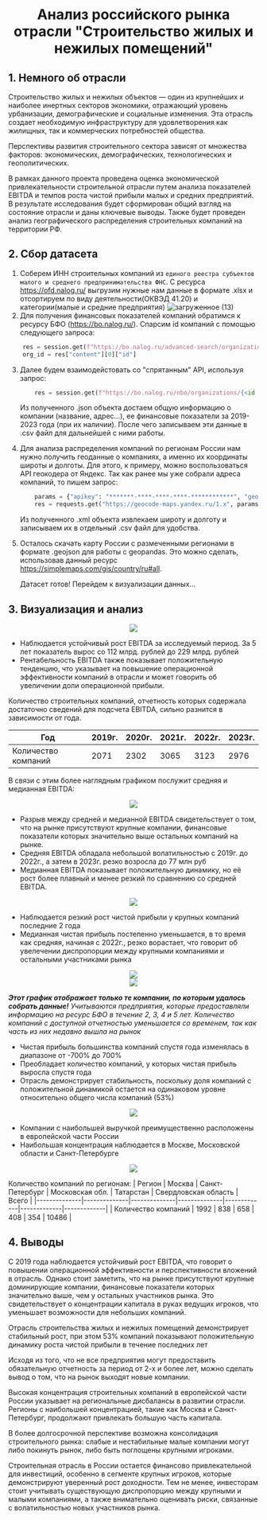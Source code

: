 <h1 align="center">Анализ российского рынка отрасли "Строительство жилых и нежилых помещений"</h1> 

## 1. Немного об отрасли
Строительство жилых и нежилых объектов — один из крупнейших и наиболее инертных секторов экономики, отражающий уровень урбанизации, демографические и социальные изменения. Эта отрасль создает необходимую инфраструктуру для удовлетворения как жилищных, так и коммерческих потребностей общества.

Перспективы развития строительного сектора зависят от множества факторов: экономических, демографических, технологических и геополитических.

В рамках данного проекта проведена оценка экономической привлекательности строительной отрасли путем анализа показателей EBITDA и темпов роста чистой прибыли малых и средних предприятий. В результате исследования будет сформирован общий взгляд на состояние отрасли и даны ключевые выводы. Также будет проведен анализ географического распределения строительных компаний на территории РФ.
## 2. Сбор датасета
1) Соберем ИНН строительных компаний из `единого реестра субъектов малого и среднего предпринимательства ФНС`. С ресурса https://ofd.nalog.ru/ выгрузим нужные нам данные в формате .xlsx и отсортируем по виду деятельности(ОКВЭД 41.20) и категории(малые и средние предприятия)
![загруженное (13)](https://github.com/user-attachments/assets/79ac5598-963e-411d-bf48-f48a503ec002)
2) Для получения финансовых показателей компаний обратимся к ресурсу БФО (https://bo.nalog.ru/). Спарсим id компаний с помощью следующего запроса:
```python
    res = session.get(f"https://bo.nalog.ru/advanced-search/organizations/search?query={<ИНН компании>}&page=0").json()
    org_id = res["content"][0]["id"]
```
3) Далее будем взаимодейстовать со "спрятанным" API, используя запрос:
    ```python
        res = session.get(f"https://bo.nalog.ru/nbo/organizations/{<id компании>}/bfo/", headers=headers).json()
    ```
   Из полученного .json объекта достаем общую информацию о компании (название, адрес...), ее финансовые показатели за 2019-2023 года (при их наличии). После чего записываем эти данные в .csv файл для дальнейшей с ними работы.

4) Для анализа распределения компаний по регионам России нам нужно получить геоданные о компаниях, а именно их координаты широты и долготы. Для этого, к примеру, можно воспользоваться API геокодера от Яндекс. Так как ранее мы уже собрали адреса компаний, то пишем запрос:

    ```python
        params = {"apikey": "*******-****-****-****-************", "geocode": {<адрес компании>}, "lang": "ru_RU"}
        res = requests.get("https://geocode-maps.yandex.ru/1.x", params=params)
    ```

    Из полученного .xml объекта извлекаем широту и долготу и записываем их в отдельный .csv файл для удобства.

5) Осталось скачать карту России с размеченными регионами в формате .geojson для работы с geopandas. Это можно сделать, использовав данный ресурс https://simplemaps.com/gis/country/ru#all.

    Датасет готов! Перейдем к визуализации данных...
## 3. Визуализация и анализ
<div align='center'>
    <img src="https://github.com/user-attachments/assets/4a84f68a-e2fe-4da3-a1cc-a449b45d2a48">
</div>

* Наблюдается устойчивый рост EBITDA за исследуемый период. За 5 лет показатель вырос со 112 млрд. рублей до 229 млрд. рублей
* Рентабельность EBITDA также показывает положительную тенденцию, что указывает на повышение операционной эффективности компаний в отрасли и может говорить об увеличении доли операционной прибыли.

Количество строительных компаний, отчетность которых содержала достаточно сведений для подсчета EBITDA, сильно разнится в зависимости от года. 

|    Год    | 2019г. | 2020г. | 2021г. | 2022г. | 2023г. |
|--------------|--------------|--------------|--------------|-------------|-------------|
| Количество компаний | 2071      | 2302       | 3065       | 3123      | 2976       |


В связи с этим более наглядным графиком послужит средняя и медианная EBITDA:
<div align='center'>
    <img src="https://github.com/user-attachments/assets/14311ac5-c236-4a42-aba2-bca6d89b02ee">
</div>

* Разрыв между средней и медианной EBITDA свидетельствует о том, что на рынке присутствуют крупные компании, финансовые показатели которых значительно выше остальных компаний на рынке.
* Средняя EBITDA обладала небольшой волатильностью с 2019г. до 2022г., а затем в 2023г. резко возросла до 77 млн руб
* Медианная EBITDA показывает положительную динамику, но её рост более плавный и менее резкий по сравнению со средней EBITDA.

<div align='center'>
    <img src="https://github.com/user-attachments/assets/710f1622-e541-48ec-b021-e53262e76950">
</div>

* Наблюдается резкий рост чистой прибыли у крупных компаний последние 2 года
* Медианная чистая прибыль постепенно уменьшается, в то время как средняя, начиная с 2022г., резко ворастает, что говорит об увелечении диспропорции между крупными компаниями и остальными участниками рынка

<div align='center'>
    <img src="https://github.com/user-attachments/assets/0715dc3f-3022-4051-8ef2-96a1465d0d6e">
</div>
<div align='center'>
    <img src="https://github.com/user-attachments/assets/17a3af97-41fd-4c6f-a587-226d9ecebe6b">
</div>

_**Этот график отображает только те компании, по которым удалось собрать данные!** Учитываются предприятия, которые предоставляли информацию на ресурс БФО в течение 2, 3, 4 и 5 лет. Количество компаний с доступной отчетностью уменьшается со временем, так как часть из них недавно вышла на рынок_

* Чистая прибыль большинства компаний спустя года изменялась в диапазоне от -700% до 700%
* Преобладает количество компаний, у которых чистая прибыль выросла спустя года
* Отрасль демонстрирует стабильность, поскольку доля компаний с положительной динамикой остается на одинаковом уровне относительно общего числа компаний (53%)

<div align='center'>
    <img src="https://github.com/user-attachments/assets/17565f04-659f-4a53-a20a-5b9c72b17e0a">
</div>

* Компании с наибольшей выручкой преимущественно расположены в европейской части России
* Наибольшая концентрация наблюдается в Москве, Московской области и Санкт-Петербурге

<div align='center'>
    <img src="https://github.com/user-attachments/assets/7557254a-28a4-4504-a698-b5a2a65d54f6">
</div>

 Количество компаний по регионам:
|    Регион    | Москва | Санкт-Петербург | Московская обл. | Татарстан | Свердловская область | Всего | 
|--------------|--------------|--------------|--------------|-------------|-------------|-------------|
| Количество компаний | 1992      | 838       | 658       | 408      | 354       | 10486       |

## 4. Выводы
С 2019 года наблюдается устойчивый рост EBITDA, что говорит о повышении операционной эффективности и перспективности вложений в отрасль. Однако стоит заметить, что на рынке присутствуют крупные доминирующие компании, финансовые показатели которых значительно выше, чем у остальных участников рынка. Это свидетельствует о концентрации капитала в руках ведущих игроков, что уменьшает возможности для небольших компаний.

Отрасль строительства жилых и нежилых помещений демонстрирует стабильный рост, при этом 53% компаний показывают положительную динамику роста чистой прибыли в течение последних лет

Исходя из того, что не все предприятия могут предоставить обязательную отчетность за период от 2-х и более лет, можно сделать вывод о том, что на рынок выходят новые компании.

Высокая концентрация строительных компаний в европейской части России указывает на региональные дисбалансы в развитии отрасли. Регионы с наибольшей концентрацией, такие как Москва и Санкт-Петербург, продолжают привлекать большую часть капитала.

В более долгосрочной перспективе возможна консолидация строительного рынка: слабые и нестабильные малые компании могут либо покинуть рынок, либо быть поглощены крупными игроками.

Строительная отрасль в России остается финансово привлекательной для инвестиций, особенно в сегменте крупных игроков, которые демонстрируют уверенный рост доходности. Тем не менее, инвесторам стоит учитывать существующую диспропорцию между крупными и малыми компаниями, а также внимательно оценивать риски, связанные с волатильностью новых участников рынка.
